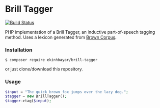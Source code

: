 # Brill Tagger 
[![Build Status](https://travis-ci.org/ekinhbayar/BrillTagger.svg?branch=master)](https://travis-ci.org/ekinhbayar/BrillTagger)

PHP implementation of a Brill Tagger, an inductive part-of-speech tagging method.
Uses a lexicon generated from [Brown Corpus](https://github.com/ekinhbayar/brown-corpus).

### Installation

`$ composer require ekinhbayar/brill-tagger`

or just clone/download this repository.

### Usage

```php
$input = "The quick brown fox jumps over the lazy dog.";
$tagger = new BrillTagger();
$tagger->tag($input);
```
